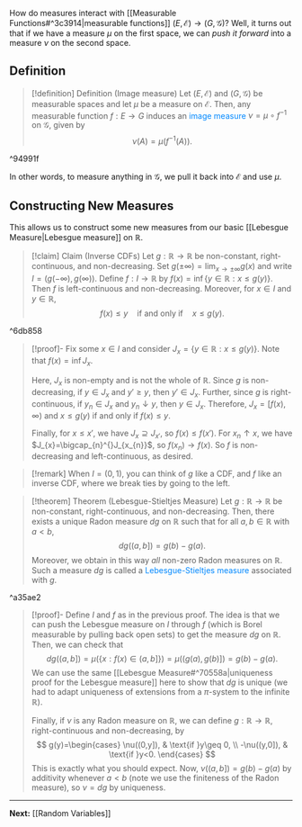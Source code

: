 How do measures interact with [[Measurable Functions#^3c3914|measurable functions]] $(E,\mathcal{E})\to(G,\mathcal{G})$? Well, it turns out that if we have a measure $\mu$ on the first space, we can *push it forward* into a measure $\nu$ on the second space.

## Definition

> [!definition] Definition (Image measure)
> Let $(E,\mathcal{E})$ and $(G,\mathcal{G})$ be measurable spaces and let $\mu$ be a measure on $\mathcal{E}$. Then, any measurable function $f:E\to G$ induces an <span style="color:#0088ff">image measure</span> $\nu=\mu \circ f^{-1}$ on $\mathcal{G}$, given by
> $$
> \nu(A)=\mu(f^{-1}(A)).
> $$

^94991f

In other words, to measure anything in $\mathcal{G}$, we pull it back into $\mathcal{E}$ and use $\mu$.

## Constructing New Measures

This allows us to construct some new measures from our basic [[Lebesgue Measure|Lebesgue measure]] on $\mathbb{R}$.

> [!claim] Claim (Inverse CDFs)
> Let $g:\mathbb{R}\to \mathbb{R}$ be non-constant, right-continuous, and non-decreasing. Set $g(\pm \infty)=\lim_{ x \to \pm \infty }g(x)$ and write $I=(g(-\infty),g(\infty))$. Define $f:I\to \mathbb{R}$ by $f(x)=\inf\{ y\in \mathbb{R}: x\leq g(y) \}$. Then $f$ is left-continuous and non-decreasing. Moreover, for $x \in I$ and $y\in \mathbb{R}$,
> $$
> f(x)\leq y\quad\text{if and only if}\quad x\leq g(y).
> $$

^6db858

> [!proof]-
> Fix some $x \in I$ and consider $J_{x}=\{ y\in \mathbb{R} : x\leq g(y) \}$. Note that $f(x)=\inf J_{x}$. 
> 
> Here, $J_{x}$ is non-empty and is not the whole of $\mathbb{R}$. Since $g$ is non-decreasing, if $y\in J_{x}$ and $y'\geq y$, then $y'\in J_{x}$. Further, since $g$ is right-continuous, if $y_{n}\in J_{x}$ and $y_{n}\downarrow y$, then $y\in J_{x}$. Therefore, $J_{x}=[f(x),\infty)$ and $x\leq g(y)$ if and only if $f(x)\leq y$.
> 
> Finally, for $x\leq x'$, we have $J_{x}\supseteq J_{x'}$, so $f(x)\leq f(x')$. For $x_{n}\uparrow x$, we have $J_{x}=\bigcap_{n}^{}J_{x_{n}}$, so $f(x_{n})\to f(x)$. So $f$ is non-decreasing and left-continuous, as desired.

> [!remark]
> When $I=(0,1)$, you can think of $g$ like a CDF, and $f$ like an inverse CDF, where we break ties by going to the left.

> [!theorem] Theorem (Lebesgue-Stieltjes Measure)
> Let $g:\mathbb{R}\to \mathbb{R}$ be non-constant, right-continuous, and non-decreasing. Then, there exists a unique Radon measure $dg$ on $\mathbb{R}$ such that for all $a,b\in \mathbb{R}$ with $a<b$,
> $$
> dg((a,b])=g(b)-g(a).
> $$
> Moreover, we obtain in this way *all* non-zero Radon measures on $\mathbb{R}$. Such a measure $dg$ is called a <span style="color:#0088ff">Lebesgue-Stieltjes measure</span> associated with $g$.

^a35ae2

> [!proof]-
> Define $I$ and $f$ as in the previous proof. The idea is that we can push the Lebesgue measure on $I$ through $f$ (which is Borel measurable by pulling back open sets) to get the measure $dg$ on $\mathbb{R}$. Then, we can check that
> $$
> dg((a,b])=\mu(\{ x: f(x)\in(a,b] \})=\mu((g(a),g(b)])=g(b)-g(a).
> $$
> We can use the same [[Lebesgue Measure#^70558a|uniqueness proof for the Lebesgue measure]] here to show that $dg$ is unique (we had to adapt uniqueness of extensions from a $\pi$-system to the infinite $\mathbb{R}$). 
> 
> Finally, if $\nu$ is any Radon measure on $\mathbb{R}$, we can define $g:\mathbb{R}\to \mathbb{R}$, right-continuous and non-decreasing, by
> $$
> g(y)=\begin{cases}
> \nu((0,y]), & \text{if }y\geq 0, \\
> -\nu((y,0]), & \text{if }y<0.
> \end{cases}
> $$
> This is exactly what you should expect. Now, $\nu((a,b])=g(b)-g(a)$ by additivity whenever $a<b$ (note we use the finiteness of the Radon measure), so $\nu=dg$ by uniqueness.

---

**Next:** [[Random Variables]]
